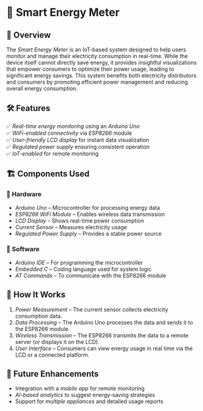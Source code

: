 # 🔋 Smart Energy Meter

## 📌 Overview  
The *Smart Energy Meter* is an IoT-based system designed to help users monitor and manage their electricity consumption in real-time. While the device itself cannot directly save energy, it provides insightful visualizations that empower consumers to optimize their power usage, leading to significant energy savings. This system benefits both electricity distributors and consumers by promoting efficient power management and reducing overall energy consumption.

## 🛠 Features  
✅ *Real-time energy monitoring* using an *Arduino Uno*  
✅ *WiFi-enabled connectivity* via *ESP8266* module  
✅ *User-friendly LCD display* for instant data visualization  
✅ *Regulated power supply* ensuring consistent operation  
✅ *IoT-enabled* for remote monitoring  

## 🏗 Components Used  
### 🔹 Hardware  
- *Arduino Uno* – Microcontroller for processing energy data  
- *ESP8266 WiFi Module* – Enables wireless data transmission  
- *LCD Display* – Shows real-time power consumption  
- *Current Sensor* – Measures electricity usage  
- *Regulated Power Supply* – Provides a stable power source  

### 🔹 Software  
- *Arduino IDE* – For programming the microcontroller  
- *Embedded C* – Coding language used for system logic  
- *AT Commands* – To communicate with the ESP8266 module  

## 🔄 How It Works  
1. *Power Measurement* – The current sensor collects electricity consumption data.  
2. *Data Processing* – The Arduino Uno processes the data and sends it to the ESP8266 module.  
3. *Wireless Transmission* – The ESP8266 transmits the data to a remote server (or displays it on the LCD).  
4. *User Interface* – Consumers can view energy usage in real time via the LCD or a connected platform.  


## 🎯 Future Enhancements  
- Integration with a *mobile app* for remote monitoring  
- *AI-based analytics* to suggest energy-saving strategies  
- Support for *multiple appliances* and detailed usage reports  

